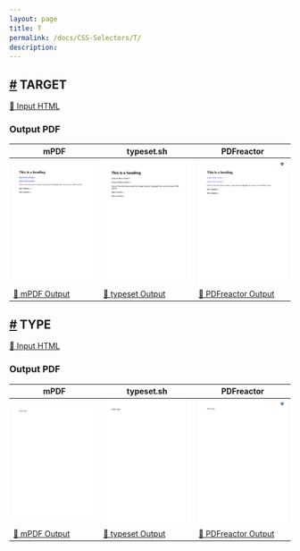 ```yaml
---
layout: page
title: T
permalink: /docs/CSS-Selectors/T/
description: 
---
```




## <a name="TARGET" id="TARGET" href="#TARGET">#</a> TARGET

[📄 Input HTML](/html/CSS%20Selectors/T/target.html)

### Output PDF

| mPDF | typeset.sh | PDFreactor |
|---------|---------|---------|
| ![mPDF Preview](mpdf__html_CSS_Selectors_T_target.html.png) | ![typeset Preview](typeset__html_CSS_Selectors_T_target.html.png) | ![PDFreactor Preview](pdfreactor__html_CSS_Selectors_T_target.html.png) |
| [📕 mPDF Output](mpdf__html_CSS_Selectors_T_target.html.pdf) | [📕 typeset Output](typeset__html_CSS_Selectors_T_target.html.pdf) | [📕 PDFreactor Output](pdfreactor__html_CSS_Selectors_T_target.html.pdf) |

## <a name="TYPE" id="TYPE" href="#TYPE">#</a> TYPE

[📄 Input HTML](/html/CSS%20Selectors/T/type.html)

### Output PDF

| mPDF | typeset.sh | PDFreactor |
|---------|---------|---------|
| ![mPDF Preview](mpdf__html_CSS_Selectors_T_type.html.png) | ![typeset Preview](typeset__html_CSS_Selectors_T_type.html.png) | ![PDFreactor Preview](pdfreactor__html_CSS_Selectors_T_type.html.png) |
| [📕 mPDF Output](mpdf__html_CSS_Selectors_T_type.html.pdf) | [📕 typeset Output](typeset__html_CSS_Selectors_T_type.html.pdf) | [📕 PDFreactor Output](pdfreactor__html_CSS_Selectors_T_type.html.pdf) |


